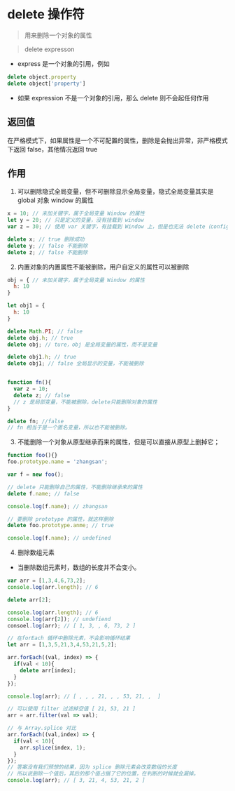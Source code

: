 # delete 操作符

> 用来删除一个对象的属性

> delete expresson

- express 是一个对象的引用，例如
```javascript
delete object.property
delete object['property']
```

- 如果 expression 不是一个对象的引用，那么 delete 则不会起任何作用

## 返回值
在严格模式下，如果属性是一个不可配置的属性，删除是会抛出异常，非严格模式下返回 false，其他情况返回 true

## 作用
1. 可以删除隐式全局变量，但不可删除显示全局变量，隐式全局变量其实是 global 对象 window 的属性
```javascript
x = 10; // 未加关键字，属于全局变量 Window 的属性
let y = 20; // 只是定义的变量，没有挂载到 window
var z = 30; // 使用 var 关键字，有挂载到 Window 上，但是也无法 delete（configurable: false）

delete x; // true 删除成功
delete y; // false 不能删除
delete z; // false 不能删除
```

2. 内置对象的内置属性不能被删除，用户自定义的属性可以被删除
```JavaScript
obj = { // 未加关键字，属于全局变量 Window 的属性
  h: 10
}

let obj1 = {
  h: 10
}

delete Math.PI; // false
delete obj.h; // true
delete obj; // ture，obj 是全局变量的属性，而不是变量

delete obj1.h; // true
delete obj1; // false 全局显示的变量，不能被删除


function fn(){
  var z = 10;
  delete z; // false
  // z 是局部变量，不能被删除，delete只能删除对象的属性
}

delete fn; //false
// fn 相当于是一个匿名变量，所以也不能被删除。
```

3. 不能删除一个对象从原型继承而来的属性，但是可以直接从原型上删掉它；
```javascript
function foo(){}
foo.prototype.name = 'zhangsan';

var f = new foo();

// delete 只能删除自己的属性，不能删除继承来的属性
delete f.name; // false 

console.log(f.name); // zhangsan

// 要删除 prototype 的属性，就这样删除
delete foo.prototype.anme; // true

console.log(f.name); // undefined
```

4. 删除数组元素
- 当删除数组元素时，数组的长度并不会变小。
```javascript
var arr = [1,3,4,6,73,2];
console.log(arr.length); // 6

delete arr[2];

console.log(arr.length); // 6
console.log(arr[2]); // undefiend
consoel.log(arr); // [ 1, 3, , 6, 73, 2 ]

// 在forEach 循环中删除元素，不会影响循环结果
let arr = [1,3,5,21,3,4,53,21,5,2];

arr.forEach((val, index) => {
  if(val < 10){
    delete arr[index];
  }
});

console.log(arr); // [ , , , 21, , , 53, 21, ,  ]

// 可以使用 filter 过滤掉空值 [ 21, 53, 21 ]
arr = arr.filter(val => val);

// 与 Array.splice 对比
arr.forEach((val,index) => {
  if(val < 10){
    arr.splice(index, 1);
  }
});
// 答案没有我们预想的结果，因为 splice 删除元素会改变数组的长度
// 所以说删除一个值后，其后的那个值占据了它的位置，在判断的时候就会漏掉。
console.log(arr); // [ 3, 21, 4, 53, 21, 2 ]
```
